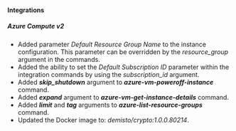 
#### Integrations

##### Azure Compute v2

- Added parameter *Default Resource Group Name* to the instance configuration. This parameter can be overridden by the *resource_group* argument in the commands.
- Added the ability to set the *Default Subscription ID* parameter within the integration commands by using the *subscription_id* argument.
- Added ***skip_shutdown*** argument to ***azure-vm-poweroff-instance*** command.
- Added ***expand*** argument to ***azure-vm-get-instance-details*** command.
- Added ***limit*** and ***tag*** arguments to ***azure-list-resource-groups*** command.
- Updated the Docker image to: *demisto/crypto:1.0.0.80214*.
